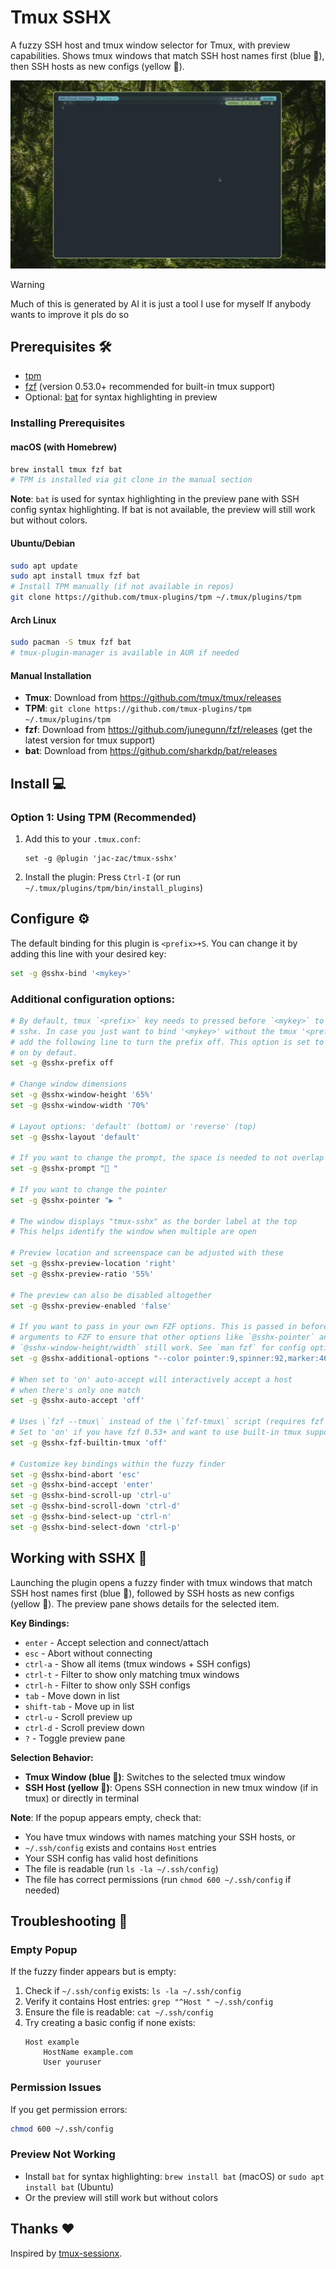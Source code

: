 # Tmux SSHX

A fuzzy SSH host and tmux window selector for Tmux, with preview capabilities. Shows tmux windows that match SSH host names first (blue ), then SSH hosts as new configs (yellow ).

![image](showcase.gif)

> [!WARNING]
> Much of this is generated by AI it is just a tool I use for myself
> If anybody wants to improve it pls do so

## Prerequisites 🛠️

- [tpm](https://github.com/tmux-plugins/tpm)
- [fzf](https://github.com/junegunn/fzf) (version 0.53.0+ recommended for built-in tmux support)
- Optional: [bat](https://github.com/sharkdp/bat) for syntax highlighting in preview

### Installing Prerequisites

#### macOS (with Homebrew)

```bash
brew install tmux fzf bat
# TPM is installed via git clone in the manual section
```

**Note**: `bat` is used for syntax highlighting in the preview pane with SSH config syntax highlighting. If bat is not available, the preview will still work but without colors.

#### Ubuntu/Debian

```bash
sudo apt update
sudo apt install tmux fzf bat
# Install TPM manually (if not available in repos)
git clone https://github.com/tmux-plugins/tpm ~/.tmux/plugins/tpm
```

#### Arch Linux

```bash
sudo pacman -S tmux fzf bat
# tmux-plugin-manager is available in AUR if needed
```

#### Manual Installation

- **Tmux**: Download from https://github.com/tmux/tmux/releases
- **TPM**: `git clone https://github.com/tmux-plugins/tpm ~/.tmux/plugins/tpm`
- **fzf**: Download from https://github.com/junegunn/fzf/releases (get the latest version for tmux support)
- **bat**: Download from https://github.com/sharkdp/bat/releases

## Install 💻

### Option 1: Using TPM (Recommended)

1. Add this to your `.tmux.conf`:
   ```
   set -g @plugin 'jac-zac/tmux-sshx'
   ```
2. Install the plugin: Press `Ctrl-I` (or run `~/.tmux/plugins/tpm/bin/install_plugins`)

## Configure ⚙️

The default binding for this plugin is `<prefix>+S`. You can change it by adding this line with your desired key:

```sh
set -g @sshx-bind '<mykey>'
```

### Additional configuration options:

```sh
# By default, tmux `<prefix>` key needs to pressed before `<mykey>` to launch
# sshx. In case you just want to bind '<mykey>' without the tmux '<prefix>'
# add the following line to turn the prefix off. This option is set to
# on by defaut.
set -g @sshx-prefix off

# Change window dimensions
set -g @sshx-window-height '65%'
set -g @sshx-window-width '70%'

# Layout options: 'default' (bottom) or 'reverse' (top)
set -g @sshx-layout 'default'

# If you want to change the prompt, the space is needed to not overlap the icon
set -g @sshx-prompt " "

# If you want to change the pointer
set -g @sshx-pointer "▶ "

# The window displays "tmux-sshx" as the border label at the top
# This helps identify the window when multiple are open

# Preview location and screenspace can be adjusted with these
set -g @sshx-preview-location 'right'
set -g @sshx-preview-ratio '55%'

# The preview can also be disabled altogether
set -g @sshx-preview-enabled 'false'

# If you want to pass in your own FZF options. This is passed in before all other
# arguments to FZF to ensure that other options like `@sshx-pointer` and
# `@sshx-window-height/width` still work. See `man fzf` for config options.
set -g @sshx-additional-options "--color pointer:9,spinner:92,marker:46"

# When set to 'on' auto-accept will interactively accept a host
# when there's only one match
set -g @sshx-auto-accept 'off'

# Uses \`fzf --tmux\` instead of the \`fzf-tmux\` script (requires fzf >= 0.53).
# Set to 'on' if you have fzf 0.53+ and want to use built-in tmux support
set -g @sshx-fzf-builtin-tmux 'off'

# Customize key bindings within the fuzzy finder
set -g @sshx-bind-abort 'esc'
set -g @sshx-bind-accept 'enter'
set -g @sshx-bind-scroll-up 'ctrl-u'
set -g @sshx-bind-scroll-down 'ctrl-d'
set -g @sshx-bind-select-up 'ctrl-n'
set -g @sshx-bind-select-down 'ctrl-p'
```

## Working with SSHX 👷

Launching the plugin opens a fuzzy finder with tmux windows that match SSH host names first (blue ), followed by SSH hosts as new configs (yellow ). The preview pane shows details for the selected item.

**Key Bindings:**
- `enter` - Accept selection and connect/attach
- `esc` - Abort without connecting
- `ctrl-a` - Show all items (tmux windows + SSH configs)
- `ctrl-t` - Filter to show only matching tmux windows
- `ctrl-h` - Filter to show only SSH configs
- `tab` - Move down in list
- `shift-tab` - Move up in list
- `ctrl-u` - Scroll preview up
- `ctrl-d` - Scroll preview down
- `?` - Toggle preview pane

**Selection Behavior:**
- **Tmux Window (blue )**: Switches to the selected tmux window
- **SSH Host (yellow )**: Opens SSH connection in new tmux window (if in tmux) or directly in terminal

**Note**: If the popup appears empty, check that:
- You have tmux windows with names matching your SSH hosts, or
- `~/.ssh/config` exists and contains `Host` entries
- Your SSH config has valid host definitions
- The file is readable (run `ls -la ~/.ssh/config`)
- The file has correct permissions (run `chmod 600 ~/.ssh/config` if needed)

## Troubleshooting 🔧

### Empty Popup

If the fuzzy finder appears but is empty:

1. Check if `~/.ssh/config` exists: `ls -la ~/.ssh/config`
2. Verify it contains Host entries: `grep "^Host " ~/.ssh/config`
3. Ensure the file is readable: `cat ~/.ssh/config`
4. Try creating a basic config if none exists:
   ```
   Host example
       HostName example.com
       User youruser
   ```

### Permission Issues

If you get permission errors:

```bash
chmod 600 ~/.ssh/config
```

### Preview Not Working

- Install `bat` for syntax highlighting: `brew install bat` (macOS) or `sudo apt install bat` (Ubuntu)
- Or the preview will still work but without colors

## Thanks ❤️

Inspired by [tmux-sessionx](https://github.com/omerxx/tmux-sessionx).
